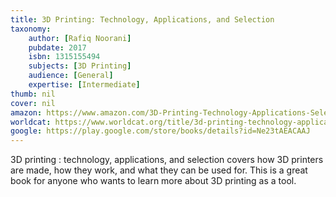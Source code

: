 ```yaml
---
title: 3D Printing: Technology, Applications, and Selection
taxonomy:
	author: [Rafiq Noorani]
	pubdate: 2017
	isbn: 1315155494
	subjects: [3D Printing]
	audience: [General]
	expertise: [Intermediate]
thumb: nil
cover: nil
amazon: https://www.amazon.com/3D-Printing-Technology-Applications-Selection/dp/1498783759/ref=sr_1_2?keywords=3D+printing+%3A+technology%2C+applications%2C+and+selection&qid=1569590604&s=gateway&sr=8-2
worldcat: https://www.worldcat.org/title/3d-printing-technology-applications-and-selection/oclc/1021403874&referer=brief_results
google: https://play.google.com/store/books/details?id=Ne23tAEACAAJ
---
```

3D printing : technology, applications, and selection covers how 3D printers are made, how they work, and what they can be used for.  This is a great book for anyone who wants to learn more about 3D printing as a tool.